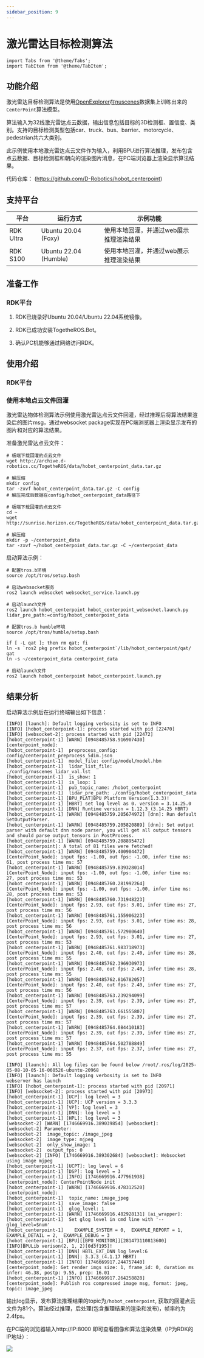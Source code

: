 ```yaml
---
sidebar_position: 9
---
```

# 激光雷达目标检测算法

```mdx-code-block
import Tabs from '@theme/Tabs';
import TabItem from '@theme/TabItem';
```

## 功能介绍

激光雷达目标检测算法是使用[OpenExplorer](https://developer.d-robotics.cc/api/v1/fileData/horizon_j5_open_explorer_cn_doc/hat/source/examples/centerpoint.html)在[nuscenes](https://www.nuscenes.org/nuscenes)数据集上训练出来的`CenterPoint`算法模型。

算法输入为32线激光雷达点云数据，输出信息包括目标的3D检测框、置信度、类别。支持的目标检测类型包括car、truck、bus、barrier、motorcycle、pedestrian共六大类别。

此示例使用本地激光雷达点云文件作为输入，利用BPU进行算法推理，发布包含点云数据、目标检测框和朝向的渲染图片消息，在PC端浏览器上渲染显示算法结果。

代码仓库： (https://github.com/D-Robotics/hobot_centerpoint)

## 支持平台

| 平台      | 运行方式     | 示例功能                                |
| --------- | ------------ | --------------------------------------- |
| RDK Ultra | Ubuntu 20.04 (Foxy) | 使用本地回灌，并通过web展示推理渲染结果 |
| RDK S100 | Ubuntu 22.04 (Humble) | 使用本地回灌，并通过web展示推理渲染结果 |

## 准备工作

### RDK平台

1. RDK已烧录好Ubuntu 20.04/Ubuntu 22.04系统镜像。

2. RDK已成功安装TogetheROS.Bot。

3. 确认PC机能够通过网络访问RDK。

## 使用介绍

### RDK平台

### 使用本地点云文件回灌

激光雷达物体检测算法示例使用激光雷达点云文件回灌，经过推理后将算法结果渲染后的图片msg，通过websocket package实现在PC端浏览器上渲染显示发布的图片和对应的算法结果。

准备激光雷达点云文件：

<Tabs groupId="tros-distro">
<TabItem value="foxy" label="Foxy">

```shell
# 板端下载回灌的点云文件
wget http://archive.d-robotics.cc/TogetheROS/data/hobot_centerpoint_data.tar.gz

# 解压缩
mkdir config
tar -zxvf hobot_centerpoint_data.tar.gz -C config
# 解压完成后数据在config/hobot_centerpoint_data路径下
```

</TabItem>

<TabItem value="humble" label="Humble">

```shell
# 板端下载回灌的点云文件
cd ~
wget http://sunrise.horizon.cc/TogetheROS/data/hobot_centerpoint_data.tar.gz

# 解压缩
mkdir -p ~/centerpoint_data
tar -zxvf ~/hobot_centerpoint_data.tar.gz -C ~/centerpoint_data
```

</TabItem>

</Tabs>

启动算法示例：

<Tabs groupId="tros-distro">
<TabItem value="foxy" label="Foxy">

```shell
# 配置tros.b环境
source /opt/tros/setup.bash

# 启动websocket服务
ros2 launch websocket websocket_service.launch.py

# 启动launch文件
ros2 launch hobot_centerpoint hobot_centerpoint_websocket.launch.py lidar_pre_path:=config/hobot_centerpoint_data
```

</TabItem>

<TabItem value="humble" label="Humble">

```shell
# 配置tros.b humble环境
source /opt/tros/humble/setup.bash

if [ -L qat ]; then rm qat; fi
ln -s `ros2 pkg prefix hobot_centerpoint`/lib/hobot_centerpoint/qat/ qat
ln -s ~/centerpoint_data centerpoint_data

# 启动launch文件
ros2 launch hobot_centerpoint hobot_centerpoint.launch.py
```

</TabItem>

</Tabs>

## 结果分析

启动算法示例后在运行终端输出如下信息：

<Tabs groupId="tros-distro">
<TabItem value="foxy" label="Foxy">

```text
[INFO] [launch]: Default logging verbosity is set to INFO
[INFO] [hobot_centerpoint-1]: process started with pid [22470]
[INFO] [websocket-2]: process started with pid [22472]
[hobot_centerpoint-1] [WARN] [0948485758.916907430] [centerpoint_node]:
[hobot_centerpoint-1]  preprocess_config: config/centerpoint_preprocess_5dim.json
[hobot_centerpoint-1]  model_file: config/model/model.hbm
[hobot_centerpoint-1]  lidar_list_file: ./config/nuscenes_lidar_val.lst
[hobot_centerpoint-1]  is_show: 1
[hobot_centerpoint-1]  is_loop: 1
[hobot_centerpoint-1]  pub_topic_name: /hobot_centerpoint
[hobot_centerpoint-1]  lidar_pre_path: ./config/hobot_centerpoint_data
[hobot_centerpoint-1] [BPU_PLAT]BPU Platform Version(1.3.3)!
[hobot_centerpoint-1] [HBRT] set log level as 0. version = 3.14.25.0
[hobot_centerpoint-1] [DNN] Runtime version = 1.12.3_(3.14.25 HBRT)
[hobot_centerpoint-1] [WARN] [0948485759.205674972] [dnn]: Run default SetOutputParser.
[hobot_centerpoint-1] [WARN] [0948485759.205820889] [dnn]: Set output parser with default dnn node parser, you will get all output tensors and should parse output_tensors in PostProcess.
[hobot_centerpoint-1] [WARN] [0948485759.208895472] [hobot_centerpoint]: A total of 81 files were fetched!
[hobot_centerpoint-1] [WARN] [0948485759.400904472] [CenterPoint_Node]: input fps: -1.00, out fps: -1.00, infer time ms: 61, post process time ms: 57
[hobot_centerpoint-1] [WARN] [0948485759.839328014] [CenterPoint_Node]: input fps: -1.00, out fps: -1.00, infer time ms: 27, post process time ms: 53
[hobot_centerpoint-1] [WARN] [0948485760.281992264] [CenterPoint_Node]: input fps: -1.00, out fps: -1.00, infer time ms: 28, post process time ms: 53
[hobot_centerpoint-1] [WARN] [0948485760.731948223] [CenterPoint_Node]: input fps: 2.93, out fps: 3.01, infer time ms: 27, post process time ms: 56
[hobot_centerpoint-1] [WARN] [0948485761.155906223] [CenterPoint_Node]: input fps: 2.93, out fps: 3.01, infer time ms: 28, post process time ms: 56
[hobot_centerpoint-1] [WARN] [0948485761.572980640] [CenterPoint_Node]: input fps: 2.93, out fps: 3.01, infer time ms: 27, post process time ms: 53
[hobot_centerpoint-1] [WARN] [0948485761.983718973] [CenterPoint_Node]: input fps: 2.40, out fps: 2.40, infer time ms: 28, post process time ms: 55
[hobot_centerpoint-1] [WARN] [0948485762.396930973] [CenterPoint_Node]: input fps: 2.40, out fps: 2.40, infer time ms: 28, post process time ms: 55
[hobot_centerpoint-1] [WARN] [0948485762.816782057] [CenterPoint_Node]: input fps: 2.40, out fps: 2.40, infer time ms: 27, post process time ms: 56
[hobot_centerpoint-1] [WARN] [0948485763.239294099] [CenterPoint_Node]: input fps: 2.39, out fps: 2.39, infer time ms: 27, post process time ms: 57
[hobot_centerpoint-1] [WARN] [0948485763.661555807] [CenterPoint_Node]: input fps: 2.39, out fps: 2.39, infer time ms: 27, post process time ms: 57
[hobot_centerpoint-1] [WARN] [0948485764.084410183] [CenterPoint_Node]: input fps: 2.39, out fps: 2.39, infer time ms: 27, post process time ms: 57
[hobot_centerpoint-1] [WARN] [0948485764.502788849] [CenterPoint_Node]: input fps: 2.37, out fps: 2.37, infer time ms: 27, post process time ms: 55
```

</TabItem>

<TabItem value="humble" label="Humble">

```text
[INFO] [launch]: All log files can be found below /root/.ros/log/2025-05-08-10-05-16-060526-ubuntu-20968
[INFO] [launch]: Default logging verbosity is set to INFO
webserver has launch
[INFO] [hobot_centerpoint-1]: process started with pid [20971]
[INFO] [websocket-2]: process started with pid [20973]
[hobot_centerpoint-1] [UCP]: log level = 3
[hobot_centerpoint-1] [UCP]: UCP version = 3.3.3
[hobot_centerpoint-1] [VP]: log level = 3
[hobot_centerpoint-1] [DNN]: log level = 3
[hobot_centerpoint-1] [HPL]: log level = 3
[websocket-2] [WARN] [1746669916.389039854] [websocket]:
[websocket-2] Parameter:
[websocket-2]  image_topic: /image_jpeg
[websocket-2]  image_type: mjpeg
[websocket-2]  only_show_image: 1
[websocket-2]  output_fps: 0
[websocket-2] [INFO] [1746669916.389302684] [websocket]: Websocket using image mjpeg
[hobot_centerpoint-1] [UCPT]: log level = 6
[hobot_centerpoint-1] [DSP]: log level = 3
[hobot_centerpoint-1] [INFO] [1746669916.477961938] [centerpoint_node]: CenterPointNode init
[hobot_centerpoint-1] [WARN] [1746669916.478312520] [centerpoint_node]:
[hobot_centerpoint-1]  topic_name: image_jpeg
[hobot_centerpoint-1]  save_image: false
[hobot_centerpoint-1]  glog_level: 1
[hobot_centerpoint-1] [WARN] [1746669916.482928131] [ai_wrapper]:
[hobot_centerpoint-1]  Set glog level in cmd line with '--glog_level=$num'
[hobot_centerpoint-1]    EXAMPLE_SYSTEM = 0,  EXAMPLE_REPORT = 1,  EXAMPLE_DETAIL = 2,  EXAMPLE_DEBUG = 3
[hobot_centerpoint-1] [BPU][[BPU_MONITOR]][281473110813600][INFO]BPULib verison(2, 1, 2)[0d3f195]!
[hobot_centerpoint-1] [DNN] HBTL_EXT_DNN log level:6
[hobot_centerpoint-1] [DNN]: 3.3.3_(4.1.17 HBRT)
[hobot_centerpoint-1] [INFO] [1746669917.244757440] [centerpoint_node]: Get render imgs size: 1, frame_id: 0, duration ms infer: 46.38, postp: 9.55, prep: 16.01
[hobot_centerpoint-1] [INFO] [1746669917.264258828] [centerpoint_node]: Publish ros compressed image msg, format: jpeg, topic: image_jpeg
```

</TabItem>

</Tabs>

输出log显示，发布算法推理结果的topic为`/hobot_centerpoint`, 获取的回灌点云文件为81个。算法经过推理，后处理(包含推理结果的渲染和发布)，帧率约为2.4fps。

在PC端的浏览器输入http://IP:8000 即可查看图像和算法渲染效果（IP为RDK的IP地址）：

![](https://rdk-doc.oss-cn-beijing.aliyuncs.com/doc/img/05_Robot_development/03_boxs/function/image/box_adv/render_centerpoint_det.jpg)
